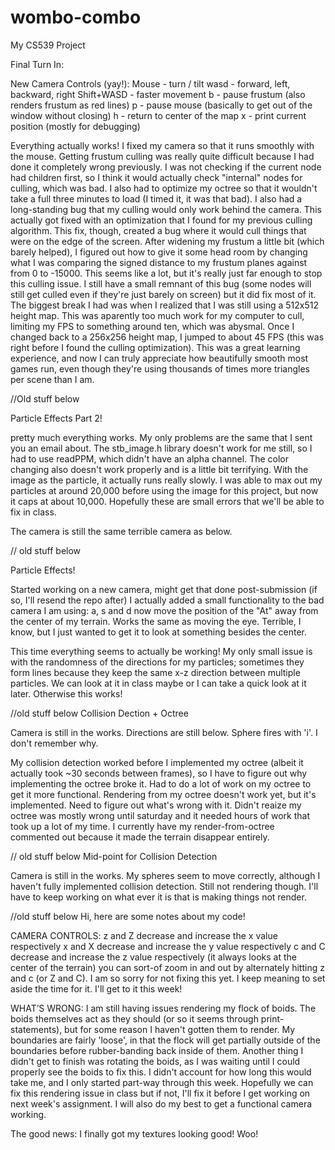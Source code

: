 # wombo-combo
My CS539 Project

Final Turn In:

New Camera Controls (yay!):
Mouse - turn / tilt
wasd - forward, left, backward, right
Shift+WASD - faster movement
b - pause frustum (also renders frustum as red lines)
p - pause mouse (basically to get out of the window without closing)
h - return to center of the map
x - print current position (mostly for debugging)

Everything actually works! I fixed my camera so that it runs smoothly with the mouse. 
Getting frustum culling was really quite difficult because I had done it completely wrong
previously. I was not checking if the current node had children first, so I think it would
actually check "internal" nodes for culling, which was bad. I also had to optimize my 
octree so that it wouldn't take a full three minutes to load (I timed it, it was that bad). 
I also had a long-standing bug that my culling would only work behind the camera. This 
actually got fixed with an optimization that I found for my previous culling algorithm. 
This fix, though, created a bug where it would cull things that were on the edge of the 
screen. After widening my frustum a little bit (which barely helped), I figured out how to
give it some head room by changing what I was comparing the signed distance to my frustum
planes against from 0 to -15000. This seems like a lot, but it's really just far enough
to stop this culling issue. I still have a small remnant of this bug (some nodes will 
still get culled even if they're just barely on screen) but it did fix most of it. The
biggest break I had was when I realized that I was still using a 512x512 height map. This
was aparently too much work for my computer to cull, limiting my FPS to something around
ten, which was abysmal. Once I changed back to a 256x256 height map, I jumped to about 45
FPS (this was right before I found the culling optimization). This was a great learning 
experience, and now I can truly appreciate how beautifully smooth most games run, even 
though they're using thousands of times more triangles per scene than I am. 




//Old stuff below


Particle Effects Part 2!

pretty much everything works. My only problems are the same that I sent you an email about. 
The stb_image.h library doesn't work for me still, so I had to use readPPM, which didn't
have an alpha channel. The color changing also doesn't work properly and is a little bit
terrifying. With the image as the particle, it actually runs really slowly. I was able to
max out my particles at around 20,000 before using the image for this project, but now it
caps at about 10,000. Hopefully these are small errors that we'll be able to fix in class.

The camera is still the same terrible camera as below.

// old stuff below

Particle Effects!

Started working on a new camera, might get that done post-submission (if so, I'll resend the repo after)
I actually added a small functionality to the bad camera I am using: a, s and d now move the position
 of the "At" away from the center of my terrain. Works the same as moving the eye. Terrible, I know,
but I just wanted to get it to look at something besides the center. 

This time everything seems to actually be working! My only small issue is with the 
randomness of the directions for my particles; sometimes they form lines because
they keep the same x-z direction between multiple particles. We can look at it in
class maybe or I can take a quick look at it later. Otherwise this works!




//old stuff below
Collision Dection + Octree

Camera is still in the works. Directions are still below. Sphere fires with 'i'. I don't remember why.

My collision detection worked before I implemented my octree (albeit it 
actually took ~30 seconds between frames), so I have to figure out why 
implementing the octree broke it. Had to do a lot of work on my octree to 
get it more functional. Rendering from my octree doesn't work yet, but it's 
implemented. Need to figure out what's wrong with it. Didn't reaize my octree 
was mostly wrong until saturday and it needed hours of work that took up a lot 
of my time. I currently have my render-from-octree commented out because it made 
the terrain disappear entirely. 



// old stuff below
Mid-point for Collision Detection

Camera is still in the works.
My spheres seem to move correctly, although I haven't fully implemented 
collision detection. Still not rendering though. I'll have to keep working on
what ever it is that is making things not render.




//old stuff below
Hi, here are some notes about my code!

CAMERA CONTROLS:
z and Z decrease and increase the x value respectively
x and X decrease and increase the y value respectively
c and C decrease and increase the z value respectively
(it always looks at the center of the terrain)
you can sort-of zoom in and out by alternately hitting z and c (or Z and C). 
I am so sorry for not fixing this yet. I keep meaning to set aside the time for it.
I'll get to it this week!

WHAT’S WRONG:
I am still having issues rendering my flock of boids. The boids themselves act
as they should (or so it seems through print-statements), but for some reason
I haven't gotten them to render. My boundaries are fairly 'loose', in that the
flock will get partially outside of the boundaries before rubber-banding back
inside of them. Another thing I didn't get to finish was rotating the boids,
as I was waiting until I could properly see the boids to fix this. I didn't 
account for how long this would take me, and I only started part-way through 
this week. Hopefully we can fix this rendering issue in class but if not, I'll
fix it before I get working on next week's assignment. I will also do my best
to get a functional camera working. 

The good news:
I finally got my textures looking good! Woo! 
